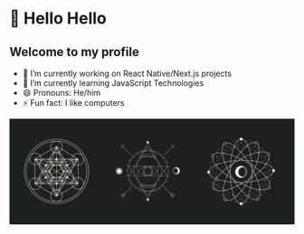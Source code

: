 # 👋 Hello Hello
## Welcome to my profile 

- 🔭 I’m currently working on React Native/Next.js projects
- 🌱 I’m currently learning JavaScript Technologies
- 😄 Pronouns: He/him
- ⚡ Fun fact: I like computers

<img src="240708_12h21m28s_screenshot.png" alt="isolated" />
